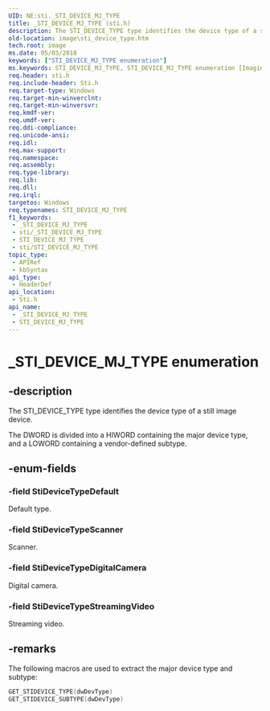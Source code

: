 ```yaml
---
UID: NE:sti._STI_DEVICE_MJ_TYPE
title: _STI_DEVICE_MJ_TYPE (sti.h)
description: The STI_DEVICE_TYPE type identifies the device type of a still image device.The DWORD is divided into a HIWORD containing the major device type, and a LOWORD containing a vendor-defined subtype.
old-location: image\sti_device_type.htm
tech.root: image
ms.date: 05/03/2018
keywords: ["STI_DEVICE_MJ_TYPE enumeration"]
ms.keywords: STI_DEVICE_MJ_TYPE, STI_DEVICE_MJ_TYPE enumeration [Imaging Devices], STI_DEVICE_TYPE, STI_DEVICE_TYPE enumeration [Imaging Devices], StiDeviceTypeDefault, StiDeviceTypeDigitalCamera, StiDeviceTypeScanner, StiDeviceTypeStreamingVideo, _STI_DEVICE_MJ_TYPE, image.sti_device_type, sti/STI_DEVICE_TYPE, sti/StiDeviceTypeDefault, sti/StiDeviceTypeDigitalCamera, sti/StiDeviceTypeScanner, sti/StiDeviceTypeStreamingVideo, stifnc_1cbf2c9f-0c97-439a-8503-c07c68b7d947.xml
req.header: sti.h
req.include-header: Sti.h
req.target-type: Windows
req.target-min-winverclnt: 
req.target-min-winversvr: 
req.kmdf-ver: 
req.umdf-ver: 
req.ddi-compliance: 
req.unicode-ansi: 
req.idl: 
req.max-support: 
req.namespace: 
req.assembly: 
req.type-library: 
req.lib: 
req.dll: 
req.irql: 
targetos: Windows
req.typenames: STI_DEVICE_MJ_TYPE
f1_keywords:
 - _STI_DEVICE_MJ_TYPE
 - sti/_STI_DEVICE_MJ_TYPE
 - STI_DEVICE_MJ_TYPE
 - sti/STI_DEVICE_MJ_TYPE
topic_type:
 - APIRef
 - kbSyntax
api_type:
 - HeaderDef
api_location:
 - Sti.h
api_name:
 - _STI_DEVICE_MJ_TYPE
 - STI_DEVICE_MJ_TYPE
---
```


# _STI_DEVICE_MJ_TYPE enumeration


## -description

The STI_DEVICE_TYPE type identifies the device type of a still image device.

The DWORD is divided into a HIWORD containing the major device type, and a LOWORD containing a vendor-defined subtype.

## -enum-fields

### -field StiDeviceTypeDefault

Default type.

### -field StiDeviceTypeScanner

Scanner.

### -field StiDeviceTypeDigitalCamera

Digital camera.

### -field StiDeviceTypeStreamingVideo

Streaming video.

## -remarks

The following macros are used to extract the major device type and subtype:

```cpp
GET_STIDEVICE_TYPE(dwDevType)
GET_STIDEVICE_SUBTYPE(dwDevType)
```


